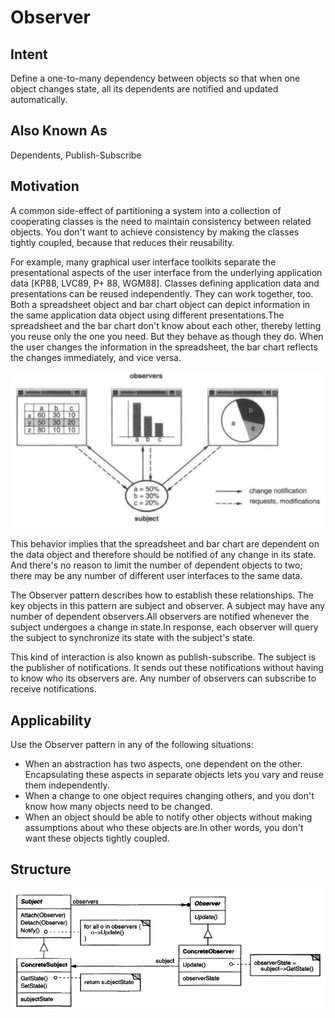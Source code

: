 # Observer

## Intent

Define a one-to-many dependency between objects so that when one object
changes state, all its dependents are notified and updated automatically.

## Also Known As

Dependents, Publish-Subscribe

## Motivation

A common side-effect of partitioning a system into a collection of cooperating
classes is the need to maintain consistency between related objects. You don't
want to achieve consistency by making the classes tightly coupled, because that
reduces their reusability.

For example, many graphical user interface toolkits separate the presentational
aspects of the user interface from the underlying application data [KP88, LVC89,
P+ 88, WGM88]. Classes defining application data and presentations can be reused
independently. They can work together, too. Both a spreadsheet object and bar
chart object can depict information in the same application data object using
different presentations.The spreadsheet and the bar chart don't know about each
other, thereby letting you reuse only the one you need. But they behave as though
they do. When the user changes the information in the spreadsheet, the bar chart
reflects the changes immediately, and vice versa.

![](docs/_images/img.png)

This behavior implies that the spreadsheet and bar chart are dependent on the
data object and therefore should be notified of any change in its state. And there's
no reason to limit the number of dependent objects to two; there may be any
number of different user interfaces to the same data.

The Observer pattern describes how to establish these relationships. The key
objects in this pattern are subject and observer. A subject may have any number
of dependent observers.All observers are notified whenever the subject undergoes
a change in state.In response, each observer will query the subject to synchronize
its state with the subject's state.

This kind of interaction is also known as publish-subscribe. The subject is the
publisher of notifications. It sends out these notifications without having to know
who its observers are. Any number of observers can subscribe to receive notifications.

## Applicability

Use the Observer pattern in any of the following situations:

* When an abstraction has two aspects, one dependent on the other. Encapsulating 
these aspects in separate objects lets you vary and reuse them independently.
* When a change to one object requires changing others, and you don't know
how many objects need to be changed.
* When an object should be able to notify other objects without making 
assumptions about who these objects are.In other words, you don't want these
objects tightly coupled.

## Structure

![](docs/_images/img_1.png)
